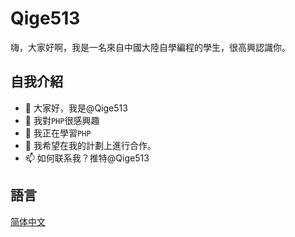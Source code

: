 # Qige513
 
嗨，大家好啊，我是一名來自中國大陸自學編程的學生，很高興認識你。

## 自我介紹
 
- 👋 大家好，我是@Qige513
- 👀 我對`PHP`很感興趣
- 🌱 我正在學習`PHP`
- 💞️ 我希望在我的計劃上進行合作。
- 📫 如何联系我？推特@Qige513

<!---
Qige513/Qige513 is a ✨ special ✨ repository because its `README.md` (this file) appears on your GitHub profile.
You can click the Preview link to take a look at your changes.
--->

 ## 語言
 
 [简体中文](/README.md)
